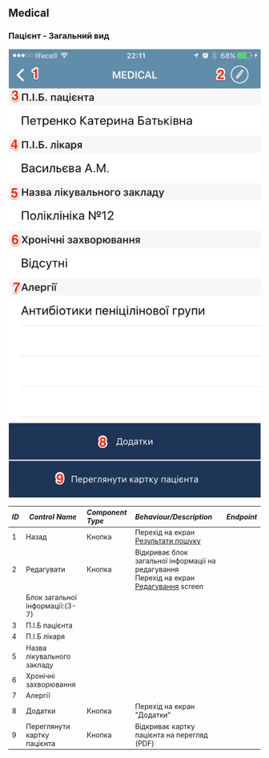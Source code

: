 ## Medical


### Пацієнт - Загальний вид
![img](https://github.com/A-Lomaieva/medical/blob/master/screens/general_view.PNG)

| *ID* |*Control Name* |*Component Type*|*Behaviour/Description*| *Endpoint*|
|:-- | ------------- | :------------- |:------------|------|
|1|Назад|Кнопка|Перехід на екран [Результати пошуку](https://github.com/A-Lomaieva/medical/blob/master/screens/search_results.PNG)| |
|2|Редагувати|Кнопка|Відкриває блок загальної інформації на редагування<br>Перехід на екран [Редагування]() screen| |
||Блок загальної інформації:(3-7)
|3|П.І.Б пацієнта|
|4|П.І.Б лікаря|
|5|Назва лікувального закладу|
|6|Хронічні захворювання|
|7|Алергії|
|8|Додатки|Кнопка|Переxід на екран "Додатки"|
|9|Переглянути картку пацієнта|Кнопка|Відкриває картку пацієнта на перегляд (PDF)